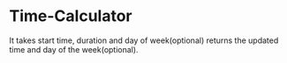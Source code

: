 # Time-Calculator
It takes start time, duration and day of week(optional) returns the updated time and day of the week(optional).
